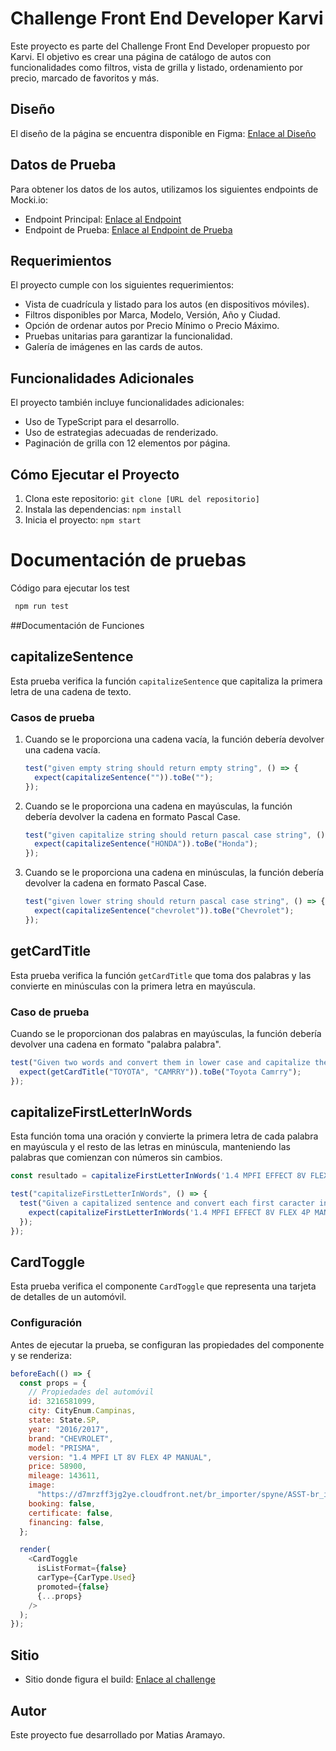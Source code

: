 # Challenge Front End Developer Karvi

Este proyecto es parte del Challenge Front End Developer propuesto por Karvi. El objetivo es crear una página de catálogo de autos con funcionalidades como filtros, vista de grilla y listado, ordenamiento por precio, marcado de favoritos y más.

## Diseño

El diseño de la página se encuentra disponible en Figma: [Enlace al Diseño](https://www.figma.com/file/gryFT9ZoTDpwURYEfc6Tig/Challenge-Frontend-Team?node-id=0%3A1&t=p78SsNOJIiXHnc5R-0)

## Datos de Prueba

Para obtener los datos de los autos, utilizamos los siguientes endpoints de Mocki.io:
- Endpoint Principal: [Enlace al Endpoint](https://mocki.io/v1/ddc770fd-1346-438e-a15f-cf8767577b9e)
- Endpoint de Prueba: [Enlace al Endpoint de Prueba](https://mocki.io/v1/80669021-108d-40c2-9bc9-887a5184b700)

## Requerimientos

El proyecto cumple con los siguientes requerimientos:

- Vista de cuadrícula y listado para los autos (en dispositivos móviles).
- Filtros disponibles por Marca, Modelo, Versión, Año y Ciudad.
- Opción de ordenar autos por Precio Mínimo o Precio Máximo.
- Pruebas unitarias para garantizar la funcionalidad.
- Galería de imágenes en las cards de autos.

## Funcionalidades Adicionales

El proyecto también incluye funcionalidades adicionales:

- Uso de TypeScript para el desarrollo.
- Uso de estrategias adecuadas de renderizado.
- Paginación de grilla con 12 elementos por página.

## Cómo Ejecutar el Proyecto

1. Clona este repositorio: `git clone [URL del repositorio]`
2. Instala las dependencias: `npm install`
3. Inicia el proyecto: `npm start`

# Documentación de pruebas
Código para ejecutar los test
```javascript
 npm run test
``` 
##Documentación de Funciones 

## capitalizeSentence

Esta prueba verifica la función `capitalizeSentence` que capitaliza la primera letra de una cadena de texto.

### Casos de prueba

1. Cuando se le proporciona una cadena vacía, la función debería devolver una cadena vacía.

    ```javascript
    test("given empty string should return empty string", () => {
      expect(capitalizeSentence("")).toBe("");
    });
    ```

2. Cuando se le proporciona una cadena en mayúsculas, la función debería devolver la cadena en formato Pascal Case.

    ```javascript
    test("given capitalize string should return pascal case string", () => {
      expect(capitalizeSentence("HONDA")).toBe("Honda");
    });
    ```

3. Cuando se le proporciona una cadena en minúsculas, la función debería devolver la cadena en formato Pascal Case.

    ```javascript
    test("given lower string should return pascal case string", () => {
      expect(capitalizeSentence("chevrolet")).toBe("Chevrolet");
    });
    ```

## getCardTitle

Esta prueba verifica la función `getCardTitle` que toma dos palabras y las convierte en minúsculas con la primera letra en mayúscula.

### Caso de prueba

Cuando se le proporcionan dos palabras en mayúsculas, la función debería devolver una cadena en formato "palabra palabra".

```javascript
test("Given two words and convert them in lower case and capitalize the first char of each one", () => {
  expect(getCardTitle("TOYOTA", "CAMRRY")).toBe("Toyota Camrry");
});
```
## capitalizeFirstLetterInWords

Esta función toma una oración y convierte la primera letra de cada palabra en mayúscula y el resto de las letras en minúscula, manteniendo las palabras que comienzan con números sin cambios.

```javascript
const resultado = capitalizeFirstLetterInWords('1.4 MPFI EFFECT 8V FLEX 4P MANUAL');

test("capitalizeFirstLetterInWords", () => {
  test("Given a capitalized sentence and convert each first caracter in capital sentence and the another into lowercase", () => {
    expect(capitalizeFirstLetterInWords('1.4 MPFI EFFECT 8V FLEX 4P MANUAL')).toBe("1.4 Mpfi Effect 8v Flex 4p Manual");
  });
});
```
## CardToggle

Esta prueba verifica el componente `CardToggle` que representa una tarjeta de detalles de un automóvil.

### Configuración

Antes de ejecutar la prueba, se configuran las propiedades del componente y se renderiza:

```javascript
beforeEach(() => {
  const props = {
    // Propiedades del automóvil
    id: 3216581099,
    city: CityEnum.Campinas,
    state: State.SP,
    year: "2016/2017",
    brand: "CHEVROLET",
    model: "PRISMA",
    version: "1.4 MPFI LT 8V FLEX 4P MANUAL",
    price: 58900,
    mileage: 143611,
    image:
      "https://d7mrzff3jg2ye.cloudfront.net/br_importer/spyne/ASST-br_importer-01HBT81GJVCMFAFTVFS9F7CN14.jpg",
    booking: false,
    certificate: false,
    financing: false,
  };

  render(
    <CardToggle
      isListFormat={false}
      carType={CarType.Used}
      promoted={false}
      {...props}
    />
  );
});
```

## Sitio 
- Sitio donde figura el build: [Enlace al challenge](https://karvi-challenge-maramayo.vercel.app/)

## Autor

Este proyecto fue desarrollado por Matias Aramayo.
